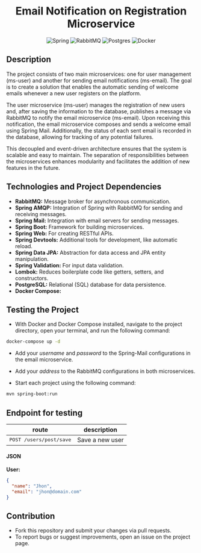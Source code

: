 <div align="center">

# Email Notification on Registration Microservice

![Spring](https://img.shields.io/badge/spring-%236DB33F.svg?style=for-the-badge&logo=spring&logoColor=white)
![RabbitMQ](https://img.shields.io/badge/Rabbitmq-FF6600?style=for-the-badge&logo=rabbitmq&logoColor=white)
![Postgres](https://img.shields.io/badge/postgres-%23316192.svg?style=for-the-badge&logo=postgresql&logoColor=white)
![Docker](https://img.shields.io/badge/docker-%230db7ed.svg?style=for-the-badge&logo=docker&logoColor=white)

</div>

## Description

The project consists of two main microservices: one for user management (ms-user) and another for sending email notifications (ms-email). The goal is to create a solution that enables the automatic sending of welcome emails whenever a new user registers on the platform.

The user microservice (ms-user) manages the registration of new users and, after saving the information to the database, publishes a message via RabbitMQ to notify the email microservice (ms-email). Upon receiving this notification, the email microservice composes and sends a welcome email using Spring Mail. Additionally, the status of each sent email is recorded in the database, allowing for tracking of any potential failures.

This decoupled and event-driven architecture ensures that the system is scalable and easy to maintain. The separation of responsibilities between the microservices enhances modularity and facilitates the addition of new features in the future.

## Technologies and Project Dependencies

- **RabbitMQ:** Message broker for asynchronous communication.
- **Spring AMQP:** Integration of Spring with RabbitMQ for sending and receiving messages.
- **Spring Mail:** Integration with email servers for sending messages.
- **Spring Boot:** Framework for building microservices.
- **Spring Web:** For creating RESTful APIs.
- **Spring Devtools:** Additional tools for development, like automatic reload.
- **Spring Data JPA:** Abstraction for data access and JPA entity manipulation.
- **Spring Validation:** For input data validation.
- **Lombok:** Reduces boilerplate code like getters, setters, and constructors.
- **PostgreSQL:** Relational (SQL) database for data persistence.
- **Docker Compose:**

## Testing the Project

- With Docker and Docker Compose installed, navigate to the project directory, open your terminal, and run the following command:

```bash
docker-compose up -d 
```

- Add your <i>username</i> and <i>password</i> to the Spring-Mail configurations in the email microservice.

- Add your <i>address</i> to the RabbitMQ configurations in both microservices.

- Start each project using the following command:

```bash
mvn spring-boot:run
```

## Endpoint for testing

| route                                  | description                                                               |
|----------------------------------------|---------------------------------------------------------------------------|
| <kbd>POST /users/post/save</kbd> | Save a new user                                      |

#### JSON

<b>User:</b>
```json
{
  "name": "Jhon",
  "email": "jhon@domain.com"
}
```

## Contribution

- Fork this repository and submit your changes via pull requests.
- To report bugs or suggest improvements, open an issue on the project page.
